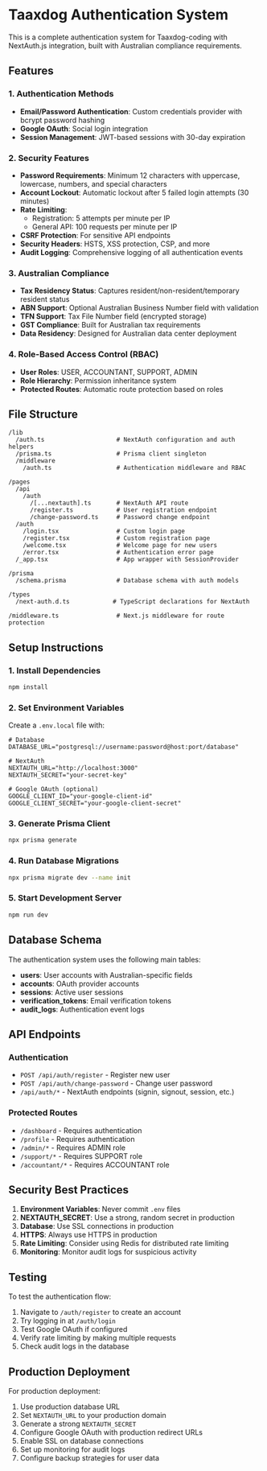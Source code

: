 # Taaxdog Authentication System

This is a complete authentication system for Taaxdog-coding with NextAuth.js
integration, built with Australian compliance requirements.

## Features

### 1. Authentication Methods

- **Email/Password Authentication**: Custom credentials provider with bcrypt
  password hashing
- **Google OAuth**: Social login integration
- **Session Management**: JWT-based sessions with 30-day expiration

### 2. Security Features

- **Password Requirements**: Minimum 12 characters with uppercase, lowercase,
  numbers, and special characters
- **Account Lockout**: Automatic lockout after 5 failed login attempts (30
  minutes)
- **Rate Limiting**:
  - Registration: 5 attempts per minute per IP
  - General API: 100 requests per minute per IP
- **CSRF Protection**: For sensitive API endpoints
- **Security Headers**: HSTS, XSS protection, CSP, and more
- **Audit Logging**: Comprehensive logging of all authentication events

### 3. Australian Compliance

- **Tax Residency Status**: Captures resident/non-resident/temporary resident
  status
- **ABN Support**: Optional Australian Business Number field with validation
- **TFN Support**: Tax File Number field (encrypted storage)
- **GST Compliance**: Built for Australian tax requirements
- **Data Residency**: Designed for Australian data center deployment

### 4. Role-Based Access Control (RBAC)

- **User Roles**: USER, ACCOUNTANT, SUPPORT, ADMIN
- **Role Hierarchy**: Permission inheritance system
- **Protected Routes**: Automatic route protection based on roles

## File Structure

```
/lib
  /auth.ts                    # NextAuth configuration and auth helpers
  /prisma.ts                  # Prisma client singleton
  /middleware
    /auth.ts                  # Authentication middleware and RBAC

/pages
  /api
    /auth
      /[...nextauth].ts       # NextAuth API route
      /register.ts            # User registration endpoint
      /change-password.ts     # Password change endpoint
  /auth
    /login.tsx                # Custom login page
    /register.tsx             # Custom registration page
    /welcome.tsx              # Welcome page for new users
    /error.tsx                # Authentication error page
  /_app.tsx                   # App wrapper with SessionProvider

/prisma
  /schema.prisma              # Database schema with auth models

/types
  /next-auth.d.ts            # TypeScript declarations for NextAuth

/middleware.ts                # Next.js middleware for route protection
```

## Setup Instructions

### 1. Install Dependencies

```bash
npm install
```

### 2. Set Environment Variables

Create a `.env.local` file with:

```env
# Database
DATABASE_URL="postgresql://username:password@host:port/database"

# NextAuth
NEXTAUTH_URL="http://localhost:3000"
NEXTAUTH_SECRET="your-secret-key"

# Google OAuth (optional)
GOOGLE_CLIENT_ID="your-google-client-id"
GOOGLE_CLIENT_SECRET="your-google-client-secret"
```

### 3. Generate Prisma Client

```bash
npx prisma generate
```

### 4. Run Database Migrations

```bash
npx prisma migrate dev --name init
```

### 5. Start Development Server

```bash
npm run dev
```

## Database Schema

The authentication system uses the following main tables:

- **users**: User accounts with Australian-specific fields
- **accounts**: OAuth provider accounts
- **sessions**: Active user sessions
- **verification_tokens**: Email verification tokens
- **audit_logs**: Authentication event logs

## API Endpoints

### Authentication

- `POST /api/auth/register` - Register new user
- `POST /api/auth/change-password` - Change user password
- `/api/auth/*` - NextAuth endpoints (signin, signout, session, etc.)

### Protected Routes

- `/dashboard` - Requires authentication
- `/profile` - Requires authentication
- `/admin/*` - Requires ADMIN role
- `/support/*` - Requires SUPPORT role
- `/accountant/*` - Requires ACCOUNTANT role

## Security Best Practices

1. **Environment Variables**: Never commit `.env` files
2. **NEXTAUTH_SECRET**: Use a strong, random secret in production
3. **Database**: Use SSL connections in production
4. **HTTPS**: Always use HTTPS in production
5. **Rate Limiting**: Consider using Redis for distributed rate limiting
6. **Monitoring**: Monitor audit logs for suspicious activity

## Testing

To test the authentication flow:

1. Navigate to `/auth/register` to create an account
2. Try logging in at `/auth/login`
3. Test Google OAuth if configured
4. Verify rate limiting by making multiple requests
5. Check audit logs in the database

## Production Deployment

For production deployment:

1. Use production database URL
2. Set `NEXTAUTH_URL` to your production domain
3. Generate a strong `NEXTAUTH_SECRET`
4. Configure Google OAuth with production redirect URLs
5. Enable SSL on database connections
6. Set up monitoring for audit logs
7. Configure backup strategies for user data

